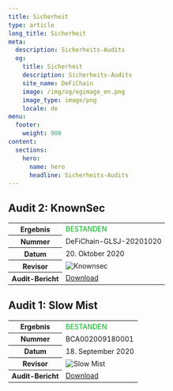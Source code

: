 ```yaml
---
title: Sicherheit
type: article
long_title: Sicherheit
meta:
  description: Sicherheits-Audits
  og:
    title: Sicherheit
    description: Sicherheits-Audits
    site_name: DeFiChain
    image: /img/og/ogimage_en.png
    image_type: image/png
    locale: de
menu:
  footer:
    weight: 900
content:
  sections:
    hero:
      name: hero
      headline: Sicherheits-Audits
---
```


## Audit 2: KnownSec

<table>
  <tr>
    <th>Ergebnis</th>
    <td>
      <span style="color:#02B31B;">BESTANDEN</span>
    </td>
  </tr>
  <tr>
    <th>Nummer</th>
    <td>DeFiChain-GLSJ-20201020</td>
  </tr>
  <tr>
    <th>Datum</th>
    <td>20. Oktober 2020</td>
  </tr>
  <tr>
    <th>Revisor</th>
    <td>
      <img class="cert-link" src="/img/external/logo-knownsec.png" srcset="/img/external/logo-knownsec.png 1x, /img/external/logo-knownsec@2x.png 2x" alt="Knownsec">
    </td>
  </tr>
  <tr>
    <th>Audit-Bericht</th>
    <td>
      <a href="/downloads/DeFiChain-Security-Audit-Report-V1.pdf" target="_blank">Download</a>
    </td>
  </tr>
</table>

## Audit 1: Slow Mist

<table>
  <tr>
    <th>Ergebnis</th>
    <td>
      <span style="color:#02B31B;">BESTANDEN</span>
    </td>
  </tr>
  <tr>
    <th>Nummer</th>
    <td>BCA002009180001</td>
  </tr>
  <tr>
    <th>Datum</th>
    <td>18. September 2020</td>
  </tr>
  <tr>
    <th>Revisor</th>
    <td>
      <img class="cert-link" src="/img/external/logo-slowmist.png" srcset="/img/external/logo-slowmist.png 1x, /img/external/logo-slowmist@2x.png 2x" alt="Slow Mist">
    </td>
  </tr>
  <tr>
    <th>Audit-Bericht</th>
    <td>
      <a href="/downloads/defichain-security-audit-slowmist.pdf" target="_blank">Download</a>
    </td>
  </tr>
</table>
